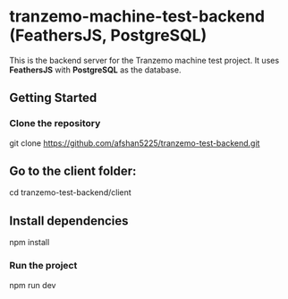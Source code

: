# tranzemo-machine-test-backend (FeathersJS, PostgreSQL)

This is the backend server for the Tranzemo machine test project. It uses **FeathersJS** with **PostgreSQL** as the database.



## Getting Started

### Clone the repository


git clone https://github.com/afshan5225/tranzemo-test-backend.git


## Go to the client folder:
cd tranzemo-test-backend/client

## Install dependencies 
npm install

### Run the project
npm run dev

